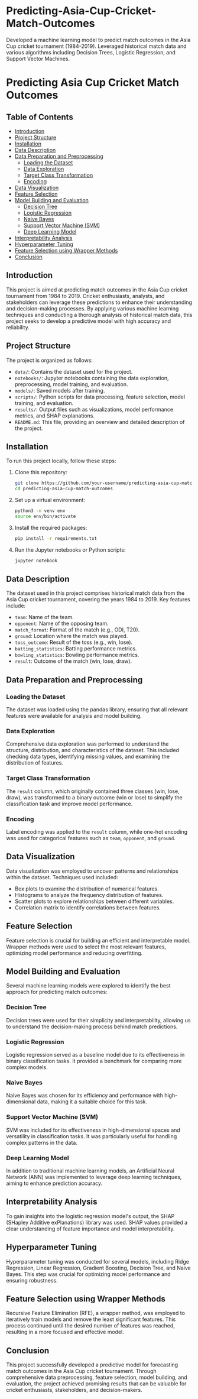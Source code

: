 # Predicting-Asia-Cup-Cricket-Match-Outcomes
Developed a machine learning model to predict match outcomes in the Asia Cup cricket tournament (1984-2019). Leveraged historical match data and various algorithms including Decision Trees, Logistic Regression, and Support Vector Machines.
# Predicting Asia Cup Cricket Match Outcomes

## Table of Contents
- [Introduction](#introduction)
- [Project Structure](#project-structure)
- [Installation](#installation)
- [Data Description](#data-description)
- [Data Preparation and Preprocessing](#data-preparation-and-preprocessing)
  - [Loading the Dataset](#loading-the-dataset)
  - [Data Exploration](#data-exploration)
  - [Target Class Transformation](#target-class-transformation)
  - [Encoding](#encoding)
- [Data Visualization](#data-visualization)
- [Feature Selection](#feature-selection)
- [Model Building and Evaluation](#model-building-and-evaluation)
  - [Decision Tree](#decision-tree)
  - [Logistic Regression](#logistic-regression)
  - [Naive Bayes](#naive-bayes)
  - [Support Vector Machine (SVM)](#support-vector-machine-svm)
  - [Deep Learning Model](#deep-learning-model)
- [Interpretability Analysis](#interpretability-analysis)
- [Hyperparameter Tuning](#hyperparameter-tuning)
- [Feature Selection using Wrapper Methods](#feature-selection-using-wrapper-methods)
- [Conclusion](#conclusion)
## Introduction
This project is aimed at predicting match outcomes in the Asia Cup cricket tournament from 1984 to 2019. Cricket enthusiasts, analysts, and stakeholders can leverage these predictions to enhance their understanding and decision-making processes. By applying various machine learning techniques and conducting a thorough analysis of historical match data, this project seeks to develop a predictive model with high accuracy and reliability.

## Project Structure
The project is organized as follows:

- `data/`: Contains the dataset used for the project.
- `notebooks/`: Jupyter notebooks containing the data exploration, preprocessing, model training, and evaluation.
- `models/`: Saved models after training.
- `scripts/`: Python scripts for data processing, feature selection, model training, and evaluation.
- `results/`: Output files such as visualizations, model performance metrics, and SHAP explanations.
- `README.md`: This file, providing an overview and detailed description of the project.

## Installation
To run this project locally, follow these steps:

1. Clone this repository:
    ```bash
    git clone https://github.com/your-username/predicting-asia-cup-match-outcomes.git
    cd predicting-asia-cup-match-outcomes
    ```

2. Set up a virtual environment:
    ```bash
    python3 -m venv env
    source env/bin/activate
    ```

3. Install the required packages:
    ```bash
    pip install -r requirements.txt
    ```

4. Run the Jupyter notebooks or Python scripts:
    ```bash
    jupyter notebook
    ```

## Data Description
The dataset used in this project comprises historical match data from the Asia Cup cricket tournament, covering the years 1984 to 2019. Key features include:

- `team`: Name of the team.
- `opponent`: Name of the opposing team.
- `match_format`: Format of the match (e.g., ODI, T20).
- `ground`: Location where the match was played.
- `toss_outcome`: Result of the toss (e.g., win, lose).
- `batting_statistics`: Batting performance metrics.
- `bowling_statistics`: Bowling performance metrics.
- `result`: Outcome of the match (win, lose, draw).

## Data Preparation and Preprocessing

### Loading the Dataset
The dataset was loaded using the pandas library, ensuring that all relevant features were available for analysis and model building.

### Data Exploration
Comprehensive data exploration was performed to understand the structure, distribution, and characteristics of the dataset. This included checking data types, identifying missing values, and examining the distribution of features.

### Target Class Transformation
The `result` column, which originally contained three classes (win, lose, draw), was transformed to a binary outcome (win or lose) to simplify the classification task and improve model performance.

### Encoding
Label encoding was applied to the `result` column, while one-hot encoding was used for categorical features such as `team`, `opponent`, and `ground`.

## Data Visualization
Data visualization was employed to uncover patterns and relationships within the dataset. Techniques used included:

- Box plots to examine the distribution of numerical features.
- Histograms to analyze the frequency distribution of features.
- Scatter plots to explore relationships between different variables.
- Correlation matrix to identify correlations between features.

## Feature Selection
Feature selection is crucial for building an efficient and interpretable model. Wrapper methods were used to select the most relevant features, optimizing model performance and reducing overfitting.

## Model Building and Evaluation
Several machine learning models were explored to identify the best approach for predicting match outcomes:

### Decision Tree
Decision trees were used for their simplicity and interpretability, allowing us to understand the decision-making process behind match predictions.

### Logistic Regression
Logistic regression served as a baseline model due to its effectiveness in binary classification tasks. It provided a benchmark for comparing more complex models.

### Naive Bayes
Naive Bayes was chosen for its efficiency and performance with high-dimensional data, making it a suitable choice for this task.

### Support Vector Machine (SVM)
SVM was included for its effectiveness in high-dimensional spaces and versatility in classification tasks. It was particularly useful for handling complex patterns in the data.

### Deep Learning Model
In addition to traditional machine learning models, an Artificial Neural Network (ANN) was implemented to leverage deep learning techniques, aiming to enhance prediction accuracy.

## Interpretability Analysis
To gain insights into the logistic regression model's output, the SHAP (SHapley Additive exPlanations) library was used. SHAP values provided a clear understanding of feature importance and model interpretability.

## Hyperparameter Tuning
Hyperparameter tuning was conducted for several models, including Ridge Regression, Linear Regression, Gradient Boosting, Decision Tree, and Naive Bayes. This step was crucial for optimizing model performance and ensuring robustness.

## Feature Selection using Wrapper Methods
Recursive Feature Elimination (RFE), a wrapper method, was employed to iteratively train models and remove the least significant features. This process continued until the desired number of features was reached, resulting in a more focused and effective model.

## Conclusion
This project successfully developed a predictive model for forecasting match outcomes in the Asia Cup cricket tournament. Through comprehensive data preprocessing, feature selection, model building, and evaluation, the project achieved promising results that can be valuable for cricket enthusiasts, stakeholders, and decision-makers.
